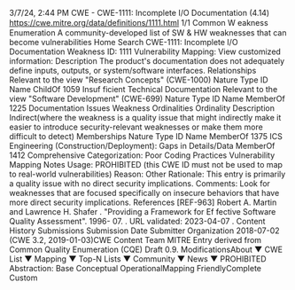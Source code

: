 3/7/24, 2:44 PM CWE - CWE-1111: Incomplete I/O Documentation (4.14)
https://cwe.mitre.org/data/deﬁnitions/1111.html 1/1
Common W eakness Enumeration
A community-developed list of SW & HW weaknesses that can become
vulnerabilities
Home Search
CWE-1111: Incomplete I/O Documentation
Weakness ID: 1111
Vulnerability Mapping: 
View customized information:
 Description
The product's documentation does not adequately define inputs, outputs, or system/software interfaces.
 Relationships
 Relevant to the view "Research Concepts" (CWE-1000)
Nature Type ID Name
ChildOf 1059 Insuf ficient Technical Documentation
 Relevant to the view "Software Development" (CWE-699)
Nature Type ID Name
MemberOf 1225 Documentation Issues
 Weakness Ordinalities
Ordinality Description
Indirect(where the weakness is a quality issue that might indirectly make it easier to introduce security-relevant weaknesses or make
them more difficult to detect)
 Memberships
Nature Type ID Name
MemberOf 1375 ICS Engineering (Construction/Deployment): Gaps in Details/Data
MemberOf 1412 Comprehensive Categorization: Poor Coding Practices
 Vulnerability Mapping Notes
Usage: PROHIBITED (this CWE ID must not be used to map to real-world vulnerabilities)
Reason: Other
Rationale:
This entry is primarily a quality issue with no direct security implications.
Comments:
Look for weaknesses that are focused specifically on insecure behaviors that have more direct security implications.
 References
[REF-963] Robert A. Martin and Lawrence H. Shafer . "Providing a Framework for Ef fective Software Quality Assessment". 1996-
07.
. URL validated: 2023-04-07 .
 Content History
 Submissions
Submission Date Submitter Organization
2018-07-02
(CWE 3.2, 2019-01-03)CWE Content Team MITRE
Entry derived from Common Quality Enumeration (CQE) Draft 0.9.
 ModificationsAbout ▼ CWE List ▼ Mapping ▼ Top-N Lists ▼ Community ▼ News ▼
PROHIBITED
Abstraction: Base
Conceptual OperationalMapping
FriendlyComplete Custom
